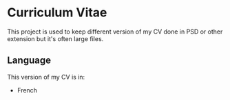 # Curriculum Vitae

This project is used to keep different version of my CV done in PSD or other extension but it's often large files.

## Language

This version of my CV is in:
 - French